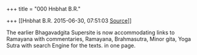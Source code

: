 +++
title = "000 Hnbhat B.R."

+++
[[Hnbhat B.R.	2015-06-30, 07:51:03 [Source](https://groups.google.com/g/samskrita/c/nesplrvA7Sc)]]



The earlier Bhagavadgita Supersite is now accommodating links to Ramayana with commentaries, Ramayana, Brahmasutra, Minor gita, Yoga Sutra with search Engine for the texts. in one page.

  

  

  

  

